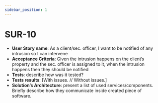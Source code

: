 ```yaml
---
sidebar_position: 1
---
```


# SUR-10
 - **User Story name**: As a client/sec. officer, I want to be notified of any intrusion so I can intervene
 - **Acceptance Criteria**: Given the intrusion happens on the client’s property and the sec. officer is assigned to it, when the intrusion happens then they should be notified
 - **Tests**: describe how was it tested?
 - **Tests results**: [With issues. // Without issues.]
 - **Solution’s Architecture**: present a list of used services/components. Briefly describe how they communicate inside created piece of software.